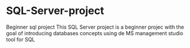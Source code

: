 # SQL-Server-project
Beginner sql project
This SQL Server project is a beginner projec with the goal of introducing databases concepts using de MS management studio tool for SQL
